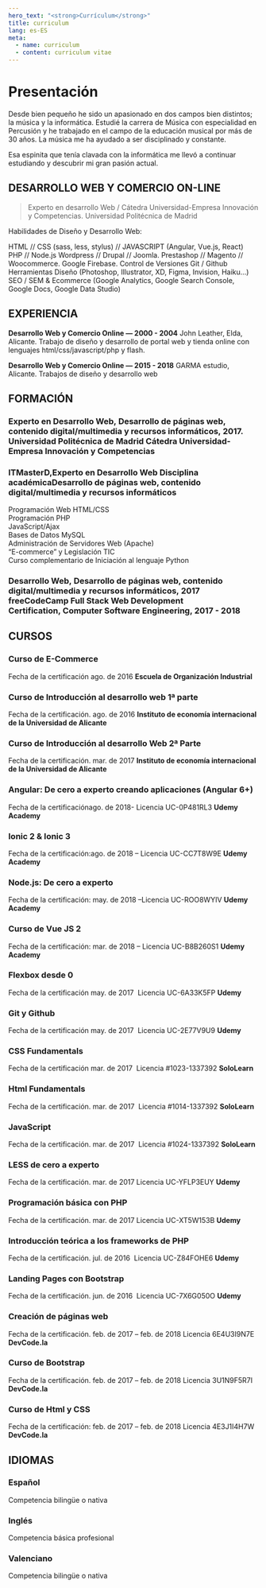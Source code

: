 ```yaml
---
hero_text: "<strong>Currículum</strong>"
title: curriculum
lang: es-ES
meta:
  - name: curriculum
  - content: curriculum vitae
---
```


<Hero :text="$page.frontmatter.hero_text" />

# Presentación

Desde bien pequeño he sido un apasionado en dos campos bien distintos; la música y la informática. Estudié la carrera de Música con especialidad en Percusión y he trabajado en el campo de la educación musical por más de 30 años. La música me ha ayudado a ser disciplinado y constante.

Esa espinita que tenía clavada con la informática me llevó a continuar estudiando y descubrir mi gran pasión actual.

## DESARROLLO WEB Y COMERCIO ON-LINE

> Experto en desarrollo Web / Cátedra Universidad-Empresa Innovación y Competencias. Universidad Politécnica de Madrid

Habilidades de Diseño y Desarrollo Web:

HTML // CSS (sass, less, stylus) // JAVASCRIPT (Angular, Vue.js, React)
PHP // Node.js
Wordpress // Drupal // Joomla.
Prestashop // Magento // Woocommerce.
Google Firebase.
Control de Versiones Git / Github
Herramientas Diseño (Photoshop, Illustrator, XD, Figma, Invision, Haiku...)
SEO / SEM & Ecommerce (Google Analytics, Google Search Console, Google Docs, Google Data Studio)

## EXPERIENCIA

**Desarrollo Web y Comercio Online — 2000 - 2004**
John Leather, Elda, Alicante.
Trabajo de diseño y desarrollo de portal web y tienda online con lenguajes html/css/javascript/php y flash.

**Desarrollo Web y Comercio Online — 2015 - 2018**
GARMA estudio, Alicante.
Trabajos de diseño y desarrollo web

## FORMACIÓN

### Experto en Desarrollo Web, Desarrollo de páginas web, contenido digital/multimedia y recursos informáticos, 2017. Universidad Politécnica de Madrid Cátedra Universidad-Empresa Innovación y Competencias

### ITMasterD,Experto en Desarrollo Web Disciplina académicaDesarrollo de páginas web, contenido digital/multimedia y recursos informáticos

Programación Web HTML/CSS<br>
Programación PHP<br>
JavaScript/Ajax<br>
Bases de Datos MySQL<br>
Administración de Servidores Web (Apache)<br>
“E-commerce” y Legislación TIC<br>
Curso complementario de Iniciación al lenguaje Python

### Desarrollo Web, Desarrollo de páginas web, contenido digital/multimedia y recursos informáticos, 2017 freeCodeCamp Full Stack Web Development Certification, Computer Software Engineering, 2017 - 2018

## CURSOS

### Curso de E-Commerce

Fecha de la certificación ago. de 2016
**Escuela de Organización Industrial**

### Curso de Introducción al desarrollo web 1ª parte

Fecha de la certificación. ago. de 2016
**Instituto de economía internacional de la Universidad de Alicante**

### Curso de Introducción al desarrollo Web 2ª Parte

Fecha de la certificación. mar. de 2017
**Instituto de economía internacional de la Universidad de Alicante**

### Angular: De cero a experto creando aplicaciones (Angular 6+)

Fecha de la certificaciónago. de 2018- Licencia UC-0P481RL3
**Udemy Academy**

### Ionic 2 & Ionic 3

Fecha de la certificación:ago. de 2018 – Licencia UC-CC7T8W9E
**Udemy Academy**

### Node.js: De cero a experto

Fecha de la certificación: may. de 2018 –Licencia UC-ROO8WYIV
**Udemy Academy**

### Curso de Vue JS 2

Fecha de la certificación: mar. de 2018 – Licencia UC-B8B260S1
**Udemy Academy**

### Flexbox desde 0

Fecha de la certificación
may. de 2017  Licencia UC-6A33K5FP
**Udemy**

### Git y Github

Fecha de la certificación
may. de 2017  Licencia UC-2E77V9U9
**Udemy**

### CSS Fundamentals

Fecha de la certificación
mar. de 2017  Licencia #1023-1337392
**SoloLearn**

### Html Fundamentals

Fecha de la certificación. mar. de 2017  Licencia #1014-1337392
**SoloLearn**

### JavaScript

Fecha de la certificación. mar. de 2017  Licencia #1024-1337392
**SoloLearn**

### LESS de cero a experto

Fecha de la certificación. mar. de 2017 Licencia UC-YFLP3EUY
**Udemy**

### Programación básica con PHP

Fecha de la certificación. mar. de 2017 Licencia UC-XT5W153B
**Udemy**

### Introducción teórica a los frameworks de PHP

Fecha de la certificación. jul. de 2016  Licencia UC-Z84FOHE6
**Udemy**

### Landing Pages con Bootstrap

Fecha de la certificación. jun. de 2016  Licencia UC-7X6G050O
**Udemy**

### Creación de páginas web

Fecha de la certificación. feb. de 2017 – feb. de 2018 Licencia 6E4U3I9N7E
**DevCode.la**

### Curso de Bootstrap

Fecha de la certificación. feb. de 2017 – feb. de 2018 Licencia 3U1N9F5R7I
**DevCode.la**

### Curso de Html y CSS

Fecha de la certificación: feb. de 2017 – feb. de 2018 Licencia 4E3J1I4H7W
**DevCode.la**

## IDIOMAS

### Español

Competencia bilingüe o nativa

### Inglés

Competencia básica profesional

### Valenciano

Competencia bilingüe o nativa
